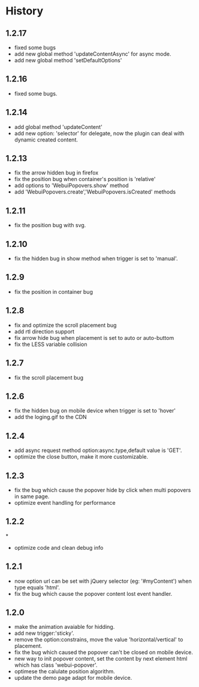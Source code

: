 # History

## 1.2.17

* fixed  some bugs
* add new global method 'updateContentAsync' for async mode.
* add new global method 'setDefaultOptions'

## 1.2.16

* fixed some bugs.

## 1.2.14

* add global method 'updateContent'
* add new option: 'selector' for delegate, now the plugin can deal with dynamic created content.

## 1.2.13

* fix the arrow hidden bug in firefox
* fix the position bug when container's position is 'relative'
* add options to 'WebuiPopovers.show'  method
* add 'WebuiPopovers.create','WebuiPopovers.isCreated' methods 

## 1.2.11

* fix the position bug with svg.

## 1.2.10

* fix the hidden bug in show method when trigger is set to 'manual'.

## 1.2.9

* fix the position in container bug

## 1.2.8

* fix and optimize the scroll placement bug
* add rtl direction support
* fix arrow hide bug when placement is set to auto or auto-buttom
* fix the LESS variable collision

## 1.2.7

* fix the scroll placement bug

## 1.2.6

* fix the hidden bug on mobile device when trigger is set to 'hover'
* add the loging.gif to the CDN

## 1.2.4

* add async request method option:async.type,default value is 'GET'.
* optimize the close button, make it more customizable.

## 1.2.3

* fix the bug which cause the popover hide by click when multi popovers in same page.
* optimize event handling for performance

## 1.2.2

\*

* optimize code and clean debug info

## 1.2.1

* now option url can be set with jQuery selector \(eg: '\#myContent'\) when type equals 'html'.
* fix the bug which cause the popover content lost event handler.

## 1.2.0

* make the  animation avaiable for hidding.
* add new trigger:'sticky'.
* remove the option:constrains, move the value 'horizontal/vertical' to placement.
* fix the bug which caused the  popover can't be closed on mobile device.
* new way to init popover content, set the content by next element html which has class 'webui-popover'.
* optimese the calulate position  algorithm.
* update the demo page adapt for mobile device.

